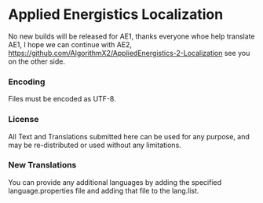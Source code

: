 Applied Energistics Localization
==================================================
No new builds will be released for AE1, thanks everyone whoe help translate AE1, I hope we can continue with AE2, https://github.com/AlgorithmX2/AppliedEnergistics-2-Localization see you on the other side.

### Encoding

Files must be encoded as UTF-8.

### License

All Text and Translations submitted here can be used for any purpose, and may be re-distributed or used without any limitations.

### New Translations

You can provide any additional languages by adding the specified language.properties file and adding that file to the lang.list.
